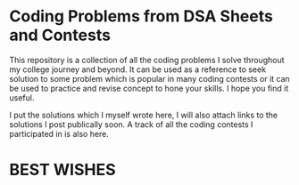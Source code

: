 # Coding Problems from DSA Sheets and Contests
This repository is a collection of all the coding problems I solve throughout my college journey and beyond.
It can be used as a reference to seek solution to some problem which is popular in many coding contests or it can be used to practice and revise concept to hone your skills.
I hope you find it useful.

I put the solutions which I myself wrote here, I will also attach links to the solutions I post publically soon. A track of all the coding contests I participated in is also here.
# BEST WISHES